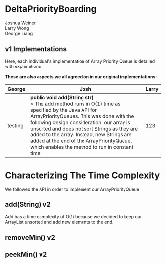 # DeltaPriorityBoarding
Joshua Weiner
<br>
Larry Wong
<br>
George Liang

## v1 Implementations
Here, each individual's implementation of Array Priority Queue is detailed with explanations
<br><br>
**These are also aspects we all agreed on in our original implementations:**
<br>

| George | Josh | Larry |
| --- | --- | --- |
| testing | **public void add(String str)** <br> > The add method runs in O(1) time as specified by the Java API for ArrayPriorityQueues. This was done with the following design consideration: our array is unsorted and does not sort Strings as they are added to the array. Instead, new Strings are added at the end of the ArrayPriorityQueue, which enables the method to run in constant time. | 123 |


# Characterizing The Time Complexity
We followed the API in order to implement our ArrayPriorityQueue
## add(String) v2
Add has a time complexity of O(1) because we decided to keep our ArrayList unsorted and add new elements to the end.
## removeMin() v2

## peekMin() v2
